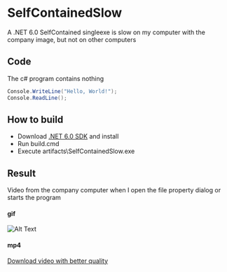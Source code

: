 # SelfContainedSlow 

A .NET 6.0 SelfContained singleexe is slow on my computer with the company image, but not on other computers

## Code

The c# program contains nothing

```csharp
Console.WriteLine("Hello, World!");
Console.ReadLine();
```

## How to build

* Download [.NET 6.0 SDK](https://dotnet.microsoft.com/en-us/download/dotnet/thank-you/sdk-6.0.400-windows-x64-installer) and install
* Run build.cmd
* Execute artifacts\SelfContainedSlow.exe


## Result

Video from the company computer when I open the file property dialog or starts the program

#### gif
![Alt Text](https://github.com/EifelMono/SelfContainedSlow/blob/main/images/2022-08-11_22-42-24.gif)

#### mp4
[Download video with better quality](https://github.com/EifelMono/SelfContainedSlow/blob/main/images/2022-08-11_22-40-35.mp4)

